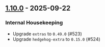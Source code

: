 ## [1.10.0](https://github.com/kevin-lee/refined4s/issues?q=is%3Aissue%20is%3Aclosed%20-label%3Ainvalid%20-label%3Awontfix%20milestone%3Am31) - 2025-09-22

### Internal Housekeeping

* Upgrade `extras` to `0.49.0` (#523)
* Upgrade `hedgehog-extra` to `0.15.0` (#524)
